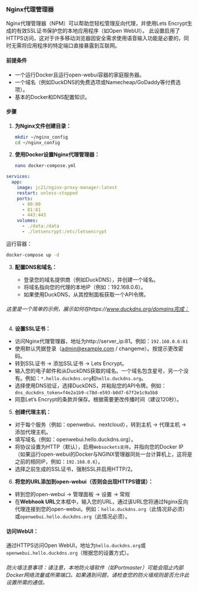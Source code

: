 ### Nginx代理管理器

Nginx代理管理器（NPM）可以帮助您轻松管理反向代理，并使用Lets Encrypt生成的有效SSL证书保护您的本地应用程序（如Open WebUI）。
此设置启用了HTTPS访问，这对于许多移动浏览器因安全需求使用语音输入功能是必要的，同时无需将应用程序的特定端口直接暴露到互联网。

#### 前提条件

- 一个运行Docker且运行open-webui容器的家庭服务器。
- 一个域名（例如DuckDNS的免费选项或Namecheap/GoDaddy等付费选项）。
- 基本的Docker和DNS配置知识。

#### 步骤

1. **为Nginx文件创建目录：**

    ```bash
    mkdir ~/nginx_config
    cd ~/nginx_config
    ```

2. **使用Docker设置Nginx代理管理器：**

    ```bash
    nano docker-compose.yml
    ```

```yaml
services:
  app:
    image: jc21/nginx-proxy-manager:latest
    restart: unless-stopped
    ports:
      - 80:80
      - 81:81
      - 443:443
    volumes:
      - ./data:/data
      - ./letsencrypt:/etc/letsencrypt
```

运行容器：
```bash
docker-compose up -d
```
3. **配置DNS和域名：**

    * 登录您的域名提供商（例如DuckDNS），并创建一个域名。
    * 将域名指向您的代理的本地IP（例如：192.168.0.6）。
    * 如果使用DuckDNS，从其控制面板获取一个API令牌。

###### 这里是一个简单的示例，展示如何在https://www.duckdns.org/domains完成：
    
4. **设置SSL证书：**
* 访问Nginx代理管理器，地址为http://server_ip:81。例如：``192.168.0.6:81``
* 使用默认凭据登录（admin@example.com / changeme）。按提示更改密码。
* 转到SSL证书 → 添加SSL证书 → Lets Encrypt。
* 输入您的电子邮件和从DuckDNS获取的域名。一个域名包含星号，另一个没有。例如：``*.hello.duckdns.org``和``hello.duckdns.org``。
* 选择使用DNS验证，选择DuckDNS，并粘贴您的API令牌。例如：
```dns_duckdns_token=f4e2a1b9-c78d-e593-b0d7-67f2e1c9a5b8```
* 同意Let’s Encrypt的条款并保存。根据需要更改传播时间（建议120秒）。

5. **创建代理主机：**
* 对于每个服务（例如：openwebui、nextcloud），转到主机 → 代理主机 → 添加代理主机。
* 填写域名（例如：openwebui.hello.duckdns.org）。
* 将协议设置为HTTP（默认），启用``Websockets支持``，并指向您的Docker IP（如果运行open-webui的Docker与NGINX管理器同处一台计算机上，这将是之前的相同IP，例如：``192.168.0.6``）。
* 选择之前生成的SSL证书，强制SSL并启用HTTP/2。
6. **将您的URL添加到open-webui（否则会出现HTTPS错误）：**

* 转到您的open-webui → 管理面板 → 设置 → 常规
* 在**Webhook URL**文本框中，输入您的URL，通过该URL您将通过Nginx反向代理连接到您的open-webui。例如：``hello.duckdns.org``（此情况非必须）或``openwebui.hello.duckdns.org``（此情况必须）。

#### 访问WebUI：

通过HTTPS访问Open WebUI，地址为``hello.duckdns.org``或``openwebui.hello.duckdns.org``（根据您的设置方式）。

###### 防火墙注意事项：请注意，本地防火墙软件（如Portmaster）可能会阻止内部Docker网络流量或所需端口。如果遇到问题，请检查您的防火墙规则是否允许此设置所需的通信。
